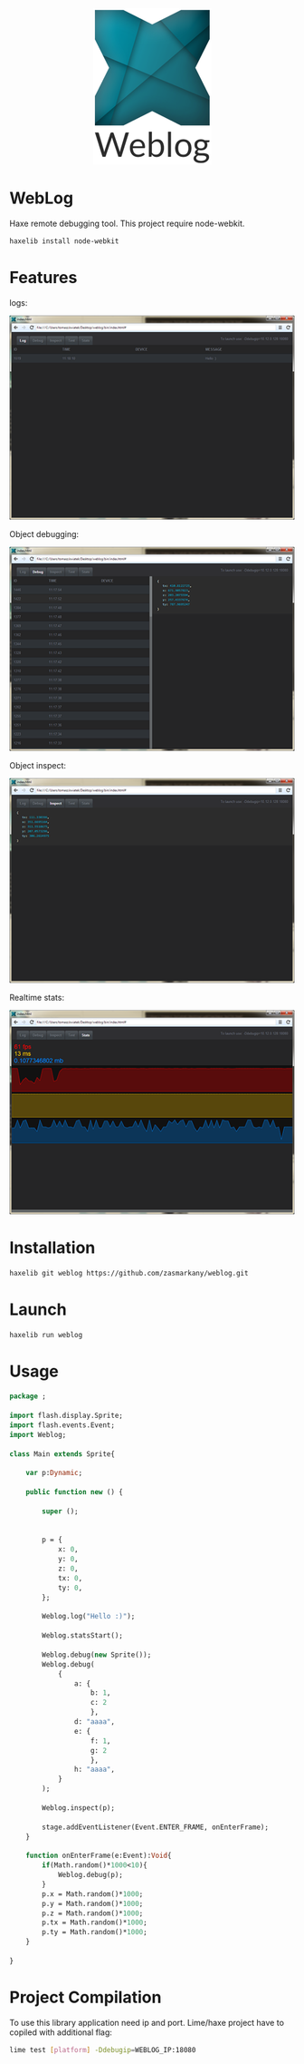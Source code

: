<p align="center"><img src="webloglogo.png"/></p>

WebLog
============

Haxe remote debugging tool.
This project require node-webkit.
```sh
haxelib install node-webkit
```



Features
=========
logs:
<p align="center"><img src="logs.png"/></p>



Object debugging:
<p align="center"><img src="debug.png"/></p>



Object inspect:
<p align="center"><img src="inspect.png"/></p>



Realtime stats:
<p align="center"><img src="stats.png"/></p>



Installation
=========
```sh
haxelib git weblog https://github.com/zasmarkany/weblog.git
```



Launch
=========
```sh
haxelib run weblog
```


Usage
=========
```haxe
package ;

import flash.display.Sprite;
import flash.events.Event;
import Weblog;

class Main extends Sprite{

    var p:Dynamic;

    public function new () {

        super ();

		
		p = {
			x: 0,
			y: 0,
			z: 0,
			tx: 0,
			ty: 0,
		};
		
        Weblog.log("Hello :)");
		
        Weblog.statsStart();

        Weblog.debug(new Sprite());
        Weblog.debug(
			{
				a: {
					b: 1, 
					c: 2
					}, 
				d: "aaaa",
				e: {
					f: 1, 
					g: 2
					}, 
				h: "aaaa",
			}
		);

        Weblog.inspect(p);

        stage.addEventListener(Event.ENTER_FRAME, onEnterFrame);
    }

    function onEnterFrame(e:Event):Void{
		if(Math.random()*1000<10){
			Weblog.debug(p);
		}
        p.x = Math.random()*1000;
        p.y = Math.random()*1000;
        p.z = Math.random()*1000;
        p.tx = Math.random()*1000;
        p.ty = Math.random()*1000;
    }

}
```


Project Compilation
=========
To use this library application need ip and port. 
Lime/haxe project have to copiled with additional flag:
```sh
lime test [platform] -Ddebugip=WEBLOG_IP:18080
```